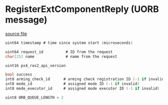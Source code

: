 # RegisterExtComponentReply (UORB message)

[source file](https://github.com/PX4/PX4-Autopilot/blob/main/msg/RegisterExtComponentReply.msg)

```c
uint64 timestamp # time since system start (microseconds)

uint64 request_id          # ID from the request
char[25] name              # name from the request

uint16 px4_ros2_api_version

bool success
int8 arming_check_id      # arming check registration ID (-1 if invalid)
int8 mode_id              # assigned mode ID (-1 if invalid)
int8 mode_executor_id     # assigned mode executor ID (-1 if invalid)

uint8 ORB_QUEUE_LENGTH = 2


```
